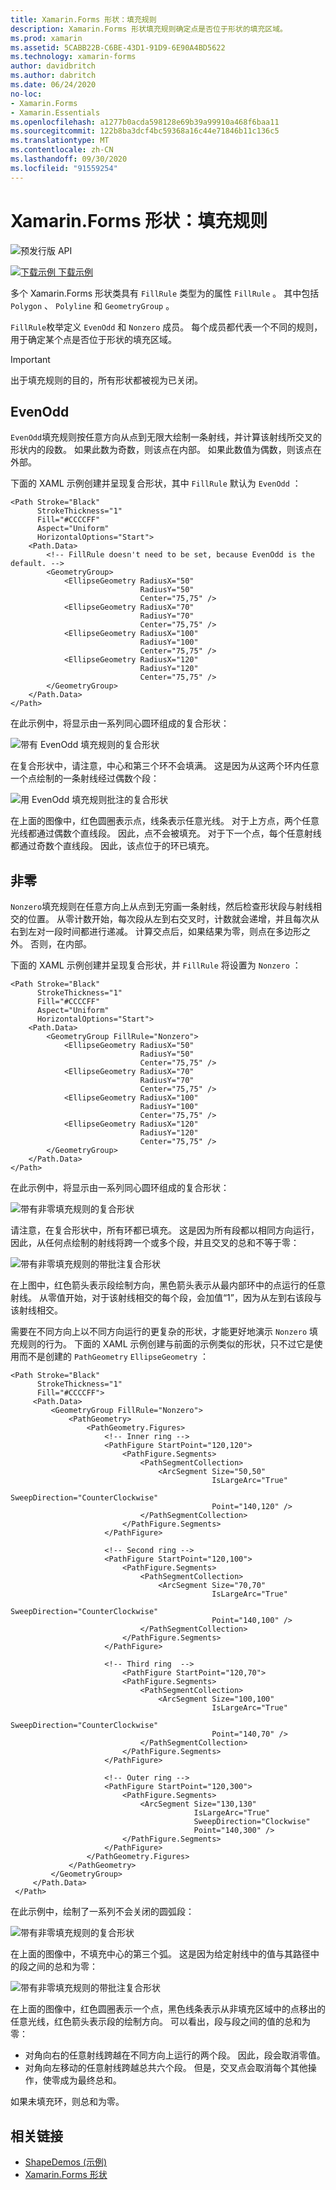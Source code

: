 ```yaml
---
title: Xamarin.Forms 形状：填充规则
description: Xamarin.Forms 形状填充规则确定点是否位于形状的填充区域。
ms.prod: xamarin
ms.assetid: 5CABB22B-C6BE-43D1-91D9-6E90A4BD5622
ms.technology: xamarin-forms
author: davidbritch
ms.author: dabritch
ms.date: 06/24/2020
no-loc:
- Xamarin.Forms
- Xamarin.Essentials
ms.openlocfilehash: a1277b0acda598128e69b39a99910a468f6baa11
ms.sourcegitcommit: 122b8ba3dcf4bc59368a16c44e71846b11c136c5
ms.translationtype: MT
ms.contentlocale: zh-CN
ms.lasthandoff: 09/30/2020
ms.locfileid: "91559254"
---
```

# <a name="no-locxamarinforms-shapes-fill-rules"></a>Xamarin.Forms 形状：填充规则

![预发行版 API](~/media/shared/preview.png)

[![下载示例](~/media/shared/download.png) 下载示例](https://docs.microsoft.com/samples/xamarin/xamarin-forms-samples/userinterface-shapesdemos/)

多个 Xamarin.Forms 形状类具有 `FillRule` 类型为的属性 `FillRule` 。 其中包括 `Polygon` 、 `Polyline` 和 `GeometryGroup` 。

`FillRule`枚举定义 `EvenOdd` 和 `Nonzero` 成员。 每个成员都代表一个不同的规则，用于确定某个点是否位于形状的填充区域。

> [!IMPORTANT]
> 出于填充规则的目的，所有形状都被视为已关闭。

## <a name="evenodd"></a>EvenOdd

`EvenOdd`填充规则按任意方向从点到无限大绘制一条射线，并计算该射线所交叉的形状内的段数。 如果此数为奇数，则该点在内部。 如果此数值为偶数，则该点在外部。

下面的 XAML 示例创建并呈现复合形状，其中 `FillRule` 默认为 `EvenOdd` ：

```xaml
<Path Stroke="Black"
      StrokeThickness="1"
      Fill="#CCCCFF"
      Aspect="Uniform"
      HorizontalOptions="Start">
    <Path.Data>
        <!-- FillRule doesn't need to be set, because EvenOdd is the default. -->
        <GeometryGroup>
            <EllipseGeometry RadiusX="50"
                             RadiusY="50"
                             Center="75,75" />
            <EllipseGeometry RadiusX="70"
                             RadiusY="70"
                             Center="75,75" />
            <EllipseGeometry RadiusX="100"
                             RadiusY="100"
                             Center="75,75" />
            <EllipseGeometry RadiusX="120"
                             RadiusY="120"
                             Center="75,75" />
        </GeometryGroup>
    </Path.Data>
</Path>
```

在此示例中，将显示由一系列同心圆环组成的复合形状：

![带有 EvenOdd 填充规则的复合形状](fillrule-images/evenodd.png "带有 EvenOdd 填充规则的复合形状")

在复合形状中，请注意，中心和第三个环不会填满。 这是因为从这两个环内任意一个点绘制的一条射线经过偶数个段：

![用 EvenOdd 填充规则批注的复合形状](fillrule-images/evenodd-annotated.png "用 EvenOdd 填充规则批注的复合形状")

在上面的图像中，红色圆圈表示点，线条表示任意光线。 对于上方点，两个任意光线都通过偶数个直线段。 因此，点不会被填充。 对于下一个点，每个任意射线都通过奇数个直线段。 因此，该点位于的环已填充。

## <a name="nonzero"></a>非零

`Nonzero`填充规则在任意方向上从点到无穷画一条射线，然后检查形状段与射线相交的位置。 从零计数开始，每次段从左到右交叉时，计数就会递增，并且每次从右到左对一段时间都进行递减。 计算交点后，如果结果为零，则点在多边形之外。 否则，在内部。

下面的 XAML 示例创建并呈现复合形状，并 `FillRule` 将设置为 `Nonzero` ：

```xaml
<Path Stroke="Black"
      StrokeThickness="1"
      Fill="#CCCCFF"
      Aspect="Uniform"
      HorizontalOptions="Start">
    <Path.Data>
        <GeometryGroup FillRule="Nonzero">
            <EllipseGeometry RadiusX="50"
                             RadiusY="50"
                             Center="75,75" />
            <EllipseGeometry RadiusX="70"
                             RadiusY="70"
                             Center="75,75" />
            <EllipseGeometry RadiusX="100"
                             RadiusY="100"
                             Center="75,75" />
            <EllipseGeometry RadiusX="120"
                             RadiusY="120"
                             Center="75,75" />
        </GeometryGroup>
    </Path.Data>
</Path>
```

在此示例中，将显示由一系列同心圆环组成的复合形状：

![带有非零填充规则的复合形状](fillrule-images/nonzero.png "带有非零填充规则的复合形状")

请注意，在复合形状中，所有环都已填充。 这是因为所有段都以相同方向运行，因此，从任何点绘制的射线将跨一个或多个段，并且交叉的总和不等于零：

![带有非零填充规则的带批注复合形状](fillrule-images/nonzero-annotated.png "带有非零填充规则的带批注复合形状")

在上图中，红色箭头表示段绘制方向，黑色箭头表示从最内部环中的点运行的任意射线。 从零值开始，对于该射线相交的每个段，会加值“1”，因为从左到右该段与该射线相交。

需要在不同方向上以不同方向运行的更复杂的形状，才能更好地演示 `Nonzero` 填充规则的行为。 下面的 XAML 示例创建与前面的示例类似的形状，只不过它是使用而不是创建的 `PathGeometry` `EllipseGeometry` ：

```xaml
<Path Stroke="Black"
      StrokeThickness="1"
      Fill="#CCCCFF">
     <Path.Data>
         <GeometryGroup FillRule="Nonzero">
             <PathGeometry>
                 <PathGeometry.Figures>
                     <!-- Inner ring -->
                     <PathFigure StartPoint="120,120">
                         <PathFigure.Segments>
                             <PathSegmentCollection>
                                 <ArcSegment Size="50,50"
                                             IsLargeArc="True"
                                             SweepDirection="CounterClockwise"
                                             Point="140,120" />
                             </PathSegmentCollection>
                         </PathFigure.Segments>
                     </PathFigure>

                     <!-- Second ring -->
                     <PathFigure StartPoint="120,100">
                         <PathFigure.Segments>
                             <PathSegmentCollection>
                                 <ArcSegment Size="70,70"
                                             IsLargeArc="True"
                                             SweepDirection="CounterClockwise"
                                             Point="140,100" />
                             </PathSegmentCollection>
                         </PathFigure.Segments>
                     </PathFigure>

                     <!-- Third ring  -->
                         <PathFigure StartPoint="120,70">
                         <PathFigure.Segments>
                             <PathSegmentCollection>
                                 <ArcSegment Size="100,100"
                                             IsLargeArc="True"
                                             SweepDirection="CounterClockwise"
                                             Point="140,70" />
                             </PathSegmentCollection>
                         </PathFigure.Segments>
                     </PathFigure>

                     <!-- Outer ring -->
                     <PathFigure StartPoint="120,300">
                         <PathFigure.Segments>
                             <ArcSegment Size="130,130"
                                         IsLargeArc="True"
                                         SweepDirection="Clockwise"
                                         Point="140,300" />
                         </PathFigure.Segments>
                     </PathFigure>
                 </PathGeometry.Figures>
             </PathGeometry>
         </GeometryGroup>
     </Path.Data>
 </Path>
```

在此示例中，绘制了一系列不会关闭的圆弧段：

![带有非零填充规则的复合形状](fillrule-images/nonzero-gaps.png "带有非零填充规则的复合形状")

在上面的图像中，不填充中心的第三个弧。 这是因为给定射线中的值与其路径中的段之间的总和为零：

![带有非零填充规则的带批注复合形状](fillrule-images/nonzero-gaps-annotated.png "带有非零填充规则的带批注复合形状")

在上面的图像中，红色圆圈表示一个点，黑色线条表示从非填充区域中的点移出的任意光线，红色箭头表示段的绘制方向。 可以看出，段与段之间的值的总和为零：

- 对角向右的任意射线跨越在不同方向上运行的两个段。 因此，段会取消零值。
- 对角向左移动的任意射线跨越总共六个段。 但是，交叉点会取消每个其他操作，使零成为最终总和。

如果未填充环，则总和为零。

## <a name="related-links"></a>相关链接

- [ShapeDemos (示例) ](/samples/xamarin/xamarin-forms-samples/userinterface-shapesdemos/)
- [Xamarin.Forms 形状](index.md)